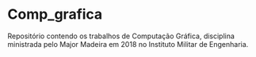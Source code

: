 # Comp_grafica
Repositório contendo os trabalhos de Computação Gráfica, disciplina ministrada pelo Major Madeira em 2018 no Instituto Militar de Engenharia.
